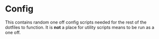 # Config

This contains random one off config scripts needed for the rest of the dotfiles to function. It is **not** a place for utility scripts means to be run as a one off.
